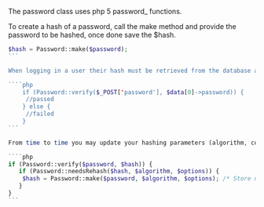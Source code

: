 The password class uses php 5 password_ functions.

To create a hash of a password, call the make method and provide the password to be hashed, once done save the $hash.

````php
$hash = Password::make($password);
```

When logging in a user their hash must be retrieved from the database and compared against the provided password to make sure they match, for this a method called password_verify is used, it has 2 parameters the first is the user provided password the second is the hash from the database.

````php
    if (Password::verify($_POST['password'], $data[0]->password)) {
     //passed
    } else {
     //failed
    }
```

From time to time you may update your hashing parameters (algorithm, cost, etc). So a function to determine if rehashing is necessary is available:

````php
if (Password::verify($password, $hash)) {     
   if (Password::needsRehash($hash, $algorithm, $options)) {         
    $hash = Password::make($password, $algorithm, $options); /* Store new hash in db */     
   } 
}
```